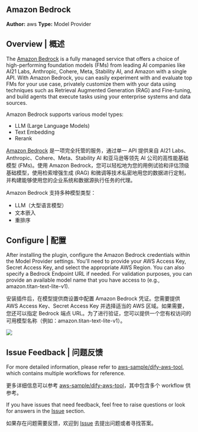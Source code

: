 ## Amazon Bedrock

**Author:** aws
**Type:** Model Provider



## Overview | 概述

The [Amazon Bedrock](https://aws.amazon.com/bedrock/) is a fully managed service that offers a choice of high-performing foundation models (FMs) from leading AI companies like AI21 Labs, Anthropic, Cohere, Meta, Stability AI, and Amazon with a single API. With Amazon Bedrock, you can easily experiment with and evaluate top FMs for your use case, privately customize them with your data using techniques such as Retrieval Augmented Generation (RAG) and Fine-tuning, and build agents that execute tasks using your enterprise systems and data sources.

Amazon Bedrock supports various model types:
- LLM (Large Language Models)
- Text Embedding
- Rerank

[Amazon Bedrock](https://aws.amazon.com/bedrock/) 是一项完全托管的服务，通过单一 API 提供来自 AI21 Labs、Anthropic、Cohere、Meta、Stability AI 和亚马逊等领先 AI 公司的高性能基础模型 (FMs)。使用 Amazon Bedrock，您可以轻松地为您的用例试验和评估顶级基础模型，使用检索增强生成 (RAG) 和微调等技术私密地用您的数据进行定制，并构建能够使用您的企业系统和数据源执行任务的代理。

Amazon Bedrock 支持多种模型类型：
- LLM（大型语言模型）
- 文本嵌入
- 重排序



## Configure | 配置

After installing the plugin, configure the Amazon Bedrock credentials within the Model Provider settings. You'll need to provide your AWS Access Key, Secret Access Key, and select the appropriate AWS Region. You can also specify a Bedrock Endpoint URL if needed. For validation purposes, you can provide an available model name that you have access to (e.g., amazon.titan-text-lite-v1).

安装插件后，在模型提供商设置中配置 Amazon Bedrock 凭证。您需要提供 AWS Access Key、Secret Access Key 并选择适当的 AWS 区域。如果需要，您还可以指定 Bedrock 端点 URL。为了进行验证，您可以提供一个您有权访问的可用模型名称（例如：amazon.titan-text-lite-v1）。

![](./_assets/configure.png)



## Issue Feedback | 问题反馈

For more detailed information, please refer to [aws-sample/dify-aws-tool](https://github.com/aws-samples/dify-aws-tool/), which contains multiple workflows for reference.

更多详细信息可以参考 [aws-sample/dify-aws-tool](https://github.com/aws-samples/dify-aws-tool/)，其中包含多个 workflow 供参考。

If you have issues that need feedback, feel free to raise questions or look for answers in the [Issue](https://github.com/aws-samples/dify-aws-tool/issues) section.

如果存在问题需要反馈，欢迎到 [Issue](https://github.com/aws-samples/dify-aws-tool/issues) 去提出问题或者寻找答案。
